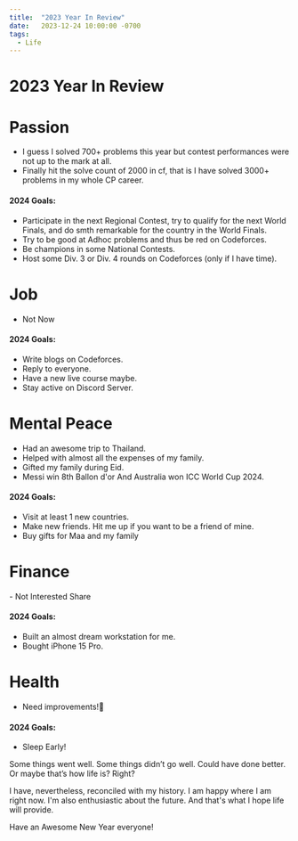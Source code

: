 ```yaml
---
title:  "2023 Year In Review"
date:   2023-12-24 10:00:00 -0700
tags:
  - Life
---
```




# 2023 Year In Review


<h1>Passion</h1>

- I guess I solved 700+ problems this year but contest performances were not up to the mark at all.
- Finally hit the solve count of 2000 in cf, that is I have solved 3000+ problems in my whole CP career.

<h4>2024 Goals:</h4>

- Participate in the next Regional Contest, try to qualify for the next World Finals, and do smth remarkable for the country in the World Finals.
- Try to be good at Adhoc problems and thus be red on Codeforces.
- Be champions in some National Contests.
- Host some Div. 3 or Div. 4 rounds on Codeforces (only if I have time).

<h1>Job</h1>

- Not Now

<h4>2024 Goals:</h4> 

- Write blogs on Codeforces.
- Reply to everyone.
- Have a new live course maybe.
- Stay active on Discord Server.

<h1>Mental Peace</h1>

- Had an awesome trip to Thailand.
- Helped with almost all the expenses of my family.
- Gifted my family during Eid.
- Messi win 8th Ballon d'or And Australia won ICC World Cup 2024.

<h4>2024 Goals:</h4> 

- Visit at least 1 new countries.
- Make new friends. Hit me up if you want to be a friend of mine.
- Buy gifts for Maa and my family

<h1>Finance</h1>
- Not Interested Share

<h4>2024 Goals:</h4>

- Built an almost dream workstation for me.
- Bought iPhone 15 Pro.

<h1>Health</h1>

- Need improvements!🙂

<h4>2024 Goals:</h4>

- Sleep Early!

Some things went well. Some things didn’t go well. Could have done better. Or maybe that’s how life is? Right?

I have, nevertheless, reconciled with my history. I am happy where I am right now. I'm also enthusiastic about the future. And that's what I hope life will provide.

Have an Awesome New Year everyone!
